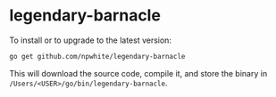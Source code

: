 # legendary-barnacle

<!-- A go cli which fetches jokes from https://github.com/15Dkatz/official_joke_api -->
To install or to upgrade to the latest version:
```sh
go get github.com/npwhite/legendary-barnacle
```
This will download the source code, compile it, and store the binary in `/Users/<USER>/go/bin/legendary-barnacle`.
